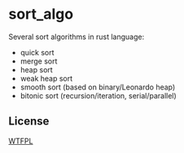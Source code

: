 # sort_algo
Several sort algorithms in rust language:

* quick sort
* merge sort
* heap sort
* weak heap sort
* smooth sort (based on binary/Leonardo heap)
* bitonic sort (recursion/iteration, serial/parallel)

## License
[WTFPL](http://www.wtfpl.net/txt/copying)
